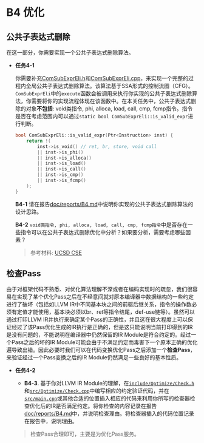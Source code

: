 # B4 优化

## 公共子表达式删除

在这一部分，你需要实现一个公共子表达式删除算法。

- **任务4-1**

  你需要补充[ComSubExprEli.h](include/Optimize/ComSubExprEli.h)和[ComSubExprEli.cpp](src/Optimize/ComSubExprEli.cpp)，来实现一个完整的过程内全局公共子表达式删除算法。该算法基于SSA形式的控制流图（CFG）。`ComSubExprEli`中的`execute`函数会被调用来执行你实现的公共子表达式删除算法，你需要将你的实现流程体现在该函数中。在本关任务中，公共子表达式删除的对象**不包括**: void类指令, phi, alloca, load, call, cmp, fcmp指令。指令是否在考虑范围内可以通过`static bool ComSubExprEli::is_valid_expr`进行判断。

  ```cpp
  bool ComSubExprEli::is_valid_expr(Ptr<Instruction> inst) {
      return !(
          inst->is_void() // ret, br, store, void call
          || inst->is_phi()
          || inst->is_alloca()
          || inst->is_load()
          || inst->is_call()
          || inst->is_cmp()
          || inst->is_fcmp()
      );
  }
  ```

  **B4-1** 请在报告[doc/reports/B4.md](doc/reports/B4.md)中说明你实现的公共子表达式删除算法的设计思路。

  **B4-2** `void类指令, phi, alloca, load, call, cmp, fcmp指令`中是否存在一些指令可以在公共子表达式删除优化中分析？如果要分析，需要考虑哪些因素？

  > 参考材料: [UCSD CSE](https://cseweb.ucsd.edu/classes/sp02/cse231/lec8seq.pdf)

## 检查Pass

由于对框架代码不熟悉、对优化算法理解不深或者在编码实现时的疏忽，我们很容易在实现了某个优化Pass之后在不经意间就对原本编译器中数据结构的一些约定进行了破坏（包括如LLVM IR中不同基本块之间的前驱后继关系，指令的操作数必须有定值才能使用，基本块必须以br、ret等指令结尾，def-use链等）。虽然可以通过打印LLVM IR并执行来确定某个Pass的正确性，并且这在很大程度上可以保证经过了该Pass优化生成的IR执行是正确的，但是这只能说明当前打印得到的IR是没有问题的，不能说明在编译器中仍然保留的IR Module是符合约定的。经过一个Pass之后的坏的IR Module可能会由于不满足约定而毒害下一个原本正确的优化遍导致出错。因此必要时我们可以在代码变换优化Pass之后添加一个**检查Pass**，来验证经过一个Pass变换之后的IR Module仍然满足一些良好的基本性质。

- **任务4-2**

  - **B4-3**. 基于你对LLVM IR Module的理解，在[`include/Optimize/Check.h`](include/Optimize/Check.h)和[`src/Optimize/Check.cpp`](src/Optimize/Check.cpp)中编写相应的约定验证代码，并在[`src/main.cpp`](src/main.cpp)或其他合适的位置插入相应的代码来利用你所写的检查器检查优化后的IR是否满足约定。将你检查的内容记录在报告[doc/reports/B4.md](doc/reports/B4.md)中，并说明检查理由。将检查器插入的代码位置记录在报告中，说明理由。

  > 检查Pass合理即可，主要是为优化Pass服务。

